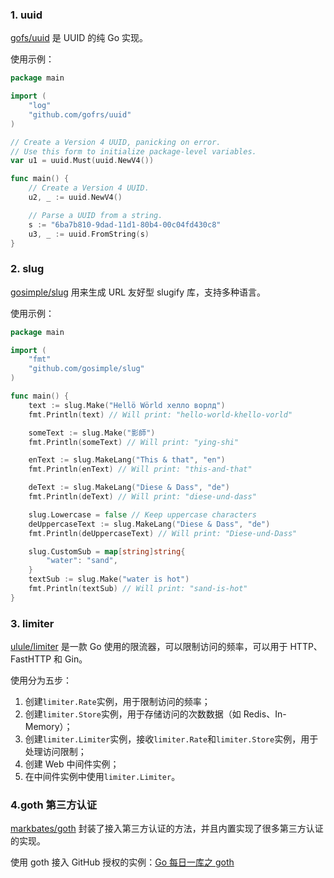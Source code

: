 ### 1. uuid

[gofs/uuid](https://github.com/gofrs/uuid) 是 UUID 的纯 Go 实现。

使用示例：

```go
package main

import (
	"log"
	"github.com/gofrs/uuid"
)

// Create a Version 4 UUID, panicking on error.
// Use this form to initialize package-level variables.
var u1 = uuid.Must(uuid.NewV4())

func main() {
	// Create a Version 4 UUID.
	u2, _ := uuid.NewV4()

	// Parse a UUID from a string.
	s := "6ba7b810-9dad-11d1-80b4-00c04fd430c8"
	u3, _ := uuid.FromString(s)
}
```

### 2. slug

[gosimple/slug](https://github.com/gosimple/slug) 用来生成 URL 友好型 slugify 库，支持多种语言。

使用示例：

```go
package main

import (
	"fmt"
	"github.com/gosimple/slug"
)

func main() {
	text := slug.Make("Hellö Wörld хелло ворлд")
	fmt.Println(text) // Will print: "hello-world-khello-vorld"

	someText := slug.Make("影師")
	fmt.Println(someText) // Will print: "ying-shi"

	enText := slug.MakeLang("This & that", "en")
	fmt.Println(enText) // Will print: "this-and-that"

	deText := slug.MakeLang("Diese & Dass", "de")
	fmt.Println(deText) // Will print: "diese-und-dass"

	slug.Lowercase = false // Keep uppercase characters
	deUppercaseText := slug.MakeLang("Diese & Dass", "de")
	fmt.Println(deUppercaseText) // Will print: "Diese-und-Dass"

	slug.CustomSub = map[string]string{
		"water": "sand",
	}
	textSub := slug.Make("water is hot")
	fmt.Println(textSub) // Will print: "sand-is-hot"
}
```

### 3. limiter

[ulule/limiter](https://github.com/ulule/limiter) 是一款 Go 使用的限流器，可以限制访问的频率，可以用于 HTTP、FastHTTP 和 Gin。

使用分为五步：

1. 创建`limiter.Rate`实例，用于限制访问的频率；
2. 创建`limiter.Store`实例，用于存储访问的次数数据（如 Redis、In-Memory）；
3. 创建`limiter.Limiter`实例，接收`limiter.Rate`和`limiter.Store`实例，用于处理访问限制；
4. 创建 Web 中间件实例；
5. 在中间件实例中使用`limiter.Limiter`。

### 4.goth 第三方认证

[markbates/goth](https://github.com/markbates/goth) 封装了接入第三方认证的方法，并且内置实现了很多第三方认证的实现。

使用 goth 接入 GitHub 授权的实例：[Go 每日一库之 goth](https://mp.weixin.qq.com/s/ghw6Vr8AGXKMos9QfT_Fjg)

